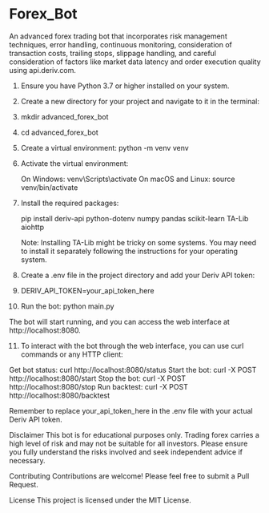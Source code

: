 # Forex_Bot
An advanced forex trading bot that incorporates risk management techniques, error handling, continuous monitoring, consideration of transaction costs, trailing stops, slippage handling, and careful consideration of factors like market data latency and order execution quality using api.deriv.com.
1. Ensure you have Python 3.7 or higher installed on your system.

2. Create a new directory for your project and navigate to it in the terminal:

3. mkdir advanced_forex_bot

4. cd advanced_forex_bot

5. Create a virtual environment:
   python -m venv venv

6. Activate the virtual environment:

   On Windows: venv\Scripts\activate
   On macOS and Linux: source venv/bin/activate
7. Install the required packages:

   pip install deriv-api python-dotenv numpy pandas scikit-learn TA-Lib aiohttp

   Note: Installing TA-Lib might be tricky on some systems. You may need to install it separately following the 
   instructions for your operating system.

8. Create a .env file in the project directory and add your Deriv API token:


9. DERIV_API_TOKEN=your_api_token_here

10. Run the bot:
   python main.py

   The bot will start running, and you can access the web interface at http://localhost:8080.

11. To interact with the bot through the web interface, you can use curl commands or any HTTP client:

   Get bot status: curl http://localhost:8080/status
   Start the bot: curl -X POST http://localhost:8080/start
   Stop the bot: curl -X POST http://localhost:8080/stop
   Run backtest: curl -X POST http://localhost:8080/backtest

   Remember to replace your_api_token_here in the .env file with your actual Deriv API token.

   Disclaimer
This bot is for educational purposes only. Trading forex carries a high level of risk and may not be suitable for all investors. Please ensure you fully understand the risks involved and seek independent advice if necessary.

Contributing
Contributions are welcome! Please feel free to submit a Pull Request.

License
This project is licensed under the MIT License.

